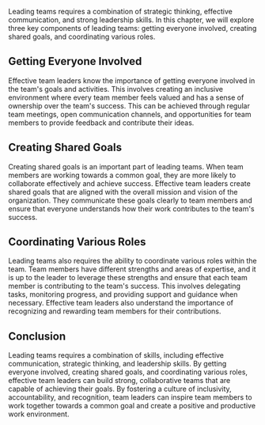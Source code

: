 

Leading teams requires a combination of strategic thinking, effective communication, and strong leadership skills. In this chapter, we will explore three key components of leading teams: getting everyone involved, creating shared goals, and coordinating various roles.

## Getting Everyone Involved

Effective team leaders know the importance of getting everyone involved in the team's goals and activities. This involves creating an inclusive environment where every team member feels valued and has a sense of ownership over the team's success. This can be achieved through regular team meetings, open communication channels, and opportunities for team members to provide feedback and contribute their ideas.

## Creating Shared Goals

Creating shared goals is an important part of leading teams. When team members are working towards a common goal, they are more likely to collaborate effectively and achieve success. Effective team leaders create shared goals that are aligned with the overall mission and vision of the organization. They communicate these goals clearly to team members and ensure that everyone understands how their work contributes to the team's success.

## Coordinating Various Roles

Leading teams also requires the ability to coordinate various roles within the team. Team members have different strengths and areas of expertise, and it is up to the leader to leverage these strengths and ensure that each team member is contributing to the team's success. This involves delegating tasks, monitoring progress, and providing support and guidance when necessary. Effective team leaders also understand the importance of recognizing and rewarding team members for their contributions.

## Conclusion

Leading teams requires a combination of skills, including effective communication, strategic thinking, and leadership skills. By getting everyone involved, creating shared goals, and coordinating various roles, effective team leaders can build strong, collaborative teams that are capable of achieving their goals. By fostering a culture of inclusivity, accountability, and recognition, team leaders can inspire team members to work together towards a common goal and create a positive and productive work environment.

